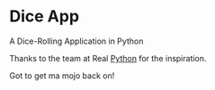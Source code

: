 # Dice App
A Dice-Rolling Application in Python

Thanks to the team at Real [Python](https://realpython.com/python-dice-roll/) for the inspiration.

Got to get ma mojo back on!